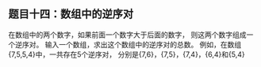 ## 题目十四：数组中的逆序对

在数组中的两个数字，如果前面一个数字大于后面的数字，
则这两个数字组成一个逆序对。
输入一个数组，求出这个数组中的逆序对的总数。
例如，在数组{7,5,5,4}中，一共存在5个逆序对，
分别是{7,6}，{7,5}，{7,4}，{6,4}和{5,4}
